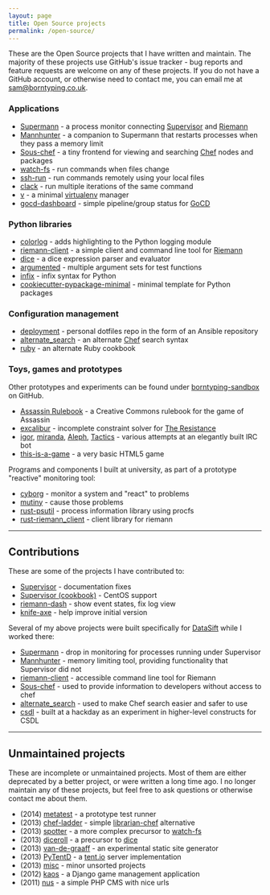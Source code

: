 ```yaml
---
layout: page
title: Open Source projects
permalink: /open-source/
---
```


These are the Open Source projects that I have written and maintain. The majority of these projects use GitHub's issue tracker - bug reports and feature requests are welcome on any of these projects. If you do not have a GitHub account, or otherwise need to contact me, you can email me at [sam@borntyping.co.uk](mailto:sam@borntyping.co.uk).

### Applications

* [Supermann](https://github.com/borntyping/supermann) - a process monitor connecting [Supervisor](http://supervisord.org/) and [Riemann](http://riemann.io/)
* [Mannhunter](https://github.com/borntyping/mannhunter) - a companion to Supermann that restarts processes when they pass a memory limit
* [Sous-chef](https://github.com/borntyping/sous-chef) - a tiny frontend for viewing and searching [Chef](http://www.getchef.com/) nodes and packages
* [watch-fs](https://github.com/borntyping/watch-fs) - run commands when files change
* [ssh-run](https://github.com/borntyping/ssh-run) - run commands remotely using your local files
* [clack](https://github.com/borntyping/clack) - run multiple iterations of the same command
* [v](https://github.com/borntyping/v) - a minimal [virtualenv](https://virtualenv.pypa.io/en/latest/) manager
* [gocd-dashboard](https://github.com/datasift/gocd-dashboard) - simple pipeline/group status for [GoCD](http://gocd.io)

### Python libraries

* [colorlog](https://github.com/borntyping/python-colorlog) - adds highlighting to the Python logging module
* [riemann-client](https://github.com/borntyping/python-riemann-client) - a simple client and command line tool for [Riemann](http://riemann.io/)
* [dice](https://github.com/borntyping/python-dice) - a dice expression parser and evaluator
* [argumented](https://github.com/borntyping/python-argumented) - multiple argument sets for test functions
* [infix](https://github.com/borntyping/python-infix) - infix syntax for Python
* [cookiecutter-pypackage-minimal](https://github.com/borntyping/cookiecutter-pypackage-minimal) - minimal template for Python packages

### Configuration management

* [deployment](https://github.com/borntyping/deployment) - personal dotfiles repo in the form of an Ansible repository
* [alternate_search](https://github.com/borntyping/cookbook-alternate_search) - an alternate [Chef](http://www.getchef.com/) search syntax
* [ruby](https://github.com/borntyping/cookbook-ruby) - an alternate Ruby cookbook

### Toys, games and prototypes

Other prototypes and experiments can be found under [borntyping-sandbox](https://github.com/borntyping-sandbox) on GitHub.

* [Assassin Rulebook](https://github.com/aberassassin/rulebook) - a Creative Commons rulebook for the game of Assassin
* [excalibur](https://github.com/borntyping-sandbox/excalibur) - incomplete constraint solver for [The Resistance](http://boardgamegeek.com/boardgame/41114/the-resistance)
* [igor](https://github.com/borntyping-sandbox/igor), [miranda](https://github.com/borntyping-sandbox/miranda), [Aleph](https://github.com/borntyping-sandbox/aleph), [Tactics](https://github.com/borntyping-sandbox/tactics) - various attempts at an elegantly built IRC bot
* [this-is-a-game](https://github.com/borntyping/this-is-a-game) - a very basic HTML5 game

Programs and components I built at university, as part of a prototype "reactive" monitoring tool:

* [cyborg](https://github.com/borntyping/cyborg/) - monitor a system and "react" to problems
* [mutiny](https://github.com/borntyping/mutiny/) - cause those problems
* [rust-psutil](https://github.com/borntyping/rust-psutil) - process information library using procfs
* [rust-riemann_client](https://github.com/borntyping/rust-riemann_client) - client library for riemann

***

## Contributions

These are some of the projects I have contributed to:

* [Supervisor](https://github.com/Supervisor/supervisor/) - documentation fixes
* [Supervisor (cookbook)](https://github.com/poise/supervisor) - CentOS support
* [riemann-dash](https://github.com/aphyr/riemann-dash) - show event states, fix log view
* [knife-axe](https://github.com/faja/knife-axe) - help improve initial version

Several of my above projects were built specifically for [DataSift](http://datasift.com/) while I worked there:

* [Supermann](https://github.com/borntyping/supermann) - drop in monitoring for processes running under Supervisor
* [Mannhunter](https://github.com/borntyping/mannhunter) - memory limiting tool, providing functionality that Supervisor did not
* [riemann-client](https://github.com/borntyping/python-riemann-client) - accessible command line tool for Riemann
* [Sous-chef](https://github.com/borntyping/sous-chef) - used to provide information to developers without access to chef
* [alternate_search](https://github.com/borntyping/cookbook-alternate_search) - used to make Chef search easier and safer to use
* [csdl](https://github.com/borntyping/python-csdl) - built at a hackday as an experiment in higher-level constructs for CSDL

***

## Unmaintained projects

These are incomplete or unmaintained projects. Most of them are either deprecated by a better project, or were written a long time ago. I no longer maintain any of these projects, but feel free to ask questions or otherwise contact me about them.

* (2014) [metatest](https://github.com/borntyping/metatest) - a prototype test runner
* (2013) [chef-ladder](https://github.com/borntyping/chef-ladder) - simple [librarian-chef](https://github.com/applicationsonline/librarian-chef) alternative
* (2013) [spotter](https://github.com/borntyping/spotter) - a more complex precursor to [watch-fs](https://github.com/borntyping/watch-fs) 
* (2013) [diceroll](https://github.com/borntyping/diceroll) - a precursor to [dice](https://github.com/borntyping/python-dice)
* (2013) [van-de-graaff](https://github.com/borntyping-sandbox/van-de-graaff) - an experimental static site generator
* (2013) [PyTentD](https://github.com/pytent/pytentd) - a [tent.io](https://tent.io/) server implementation
* (2013) [misc](https://github.com/borntyping/misc) - minor unsorted projects
* (2012) [kaos](https://github.com/borntyping/django-kaos) - a Django game management application
* (2011) [nus](https://github.com/borntyping/nus) - a simple PHP CMS with nice urls
